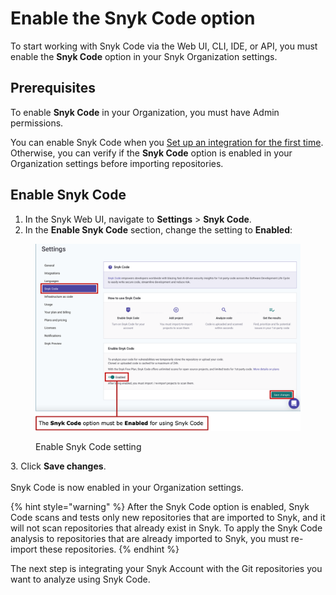# Enable the Snyk Code option

To start working with Snyk Code via the Web UI, CLI, IDE, or API, you must enable the **Snyk Code** option in your Snyk Organization settings.

## Prerequisites

To enable **Snyk Code** in your Organization, you must have Admin permissions.

You can enable Snyk Code when you [Set up an integration for the first time](../../../getting-started/quickstart/set-up-an-integration.md). Otherwise, you can verify if the **Snyk Code** option is enabled in your Organization settings before importing repositories.

## Enable Snyk Code&#x20;

1. In the Snyk Web UI, navigate to **Settings** > **Snyk Code**.
2. In the **Enable Snyk Code** section, change the setting to **Enabled**:

<figure><img src="../../../.gitbook/assets/image (358).png" alt="Enable Snyk Code setting"><figcaption><p>Enable Snyk Code setting</p></figcaption></figure>

3\. Click **Save changes**.\
\
Snyk Code is now enabled in your Organization settings.

{% hint style="warning" %}
After the Snyk Code option is enabled, Snyk Code scans and tests only new repositories that are imported to Snyk, and it will not scan repositories that already exist in Snyk. To apply the Snyk Code analysis to repositories that are already imported to Snyk, you must re-import these repositories.
{% endhint %}

The next step is integrating your Snyk Account with the Git repositories you want to analyze using Snyk Code.

